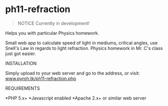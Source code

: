 ph11-refraction
===============

>NOTICE
  Currently in development!

Helps you with particular Physics homework.

Small web app to calculate speed of light in mediums, critical angles, use Snell's Law in regards to light refraction.  Physics homework in Mr. C's class just got easier.


INSTALLATION

Simply upload to your web server and go to the address, or visit: www.pyroh.tk/ph11-refraction.php


REQUIREMENTS

*PHP 5.x+
*Javascript enabled
*Apache 2.x+ or similar web server

